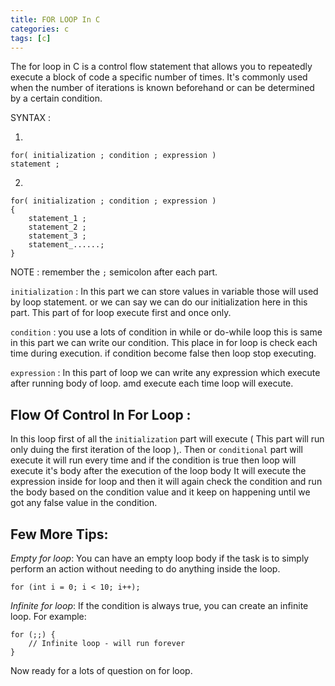 ```yaml
---
title: FOR LOOP In C
categories: c
tags: [c]
---
```


The for loop in C is a control flow statement that allows you to repeatedly execute a block of code a specific number of times. It's commonly used when the number of iterations is known beforehand or can be determined by a certain condition.

SYNTAX :

1. 
```
for( initialization ; condition ; expression )
statement ;
```

2. 
```
for( initialization ; condition ; expression )
{
    statement_1 ;
    statement_2 ;
    statement_3 ;
    statement_......;
}
```

NOTE : remember the `;` semicolon after each part.

`initialization` : In this part we can store values in variable those will used by loop statement.
or we can say we can do our initialization here in this part.
This part of for loop execute first and once only.

`condition` : you use a lots of condition in while or do-while loop this is same in this part we can write our condition.
This place in for loop is check each time during execution. if condition become false then loop stop executing.

`expression` : In this part of loop we can write any expression which execute after running body of loop. amd execute each time
loop will execute.

## Flow Of Control In For Loop :

In this loop first of all the `initialization` part will execute ( This part will run only duing the first iteration of the loop ),. Then or `conditional` part will execute it will run every time and if the condition is true then loop will execute it's body after the execution of the loop body It will execute the expression inside for loop and then it will again check the condition and run the body based on the condition value and it keep on happening until we got any false value in the condition.


## Few More Tips:

*Empty for loop*: You can have an empty loop body if the task is to simply perform an action without needing to do anything inside the loop.

`for (int i = 0; i < 10; i++);`

*Infinite for loop*: If the condition is always true, you can create an infinite loop. For example:

```
for (;;) {
    // Infinite loop - will run forever
}
```

Now ready for a lots of question on for loop.

